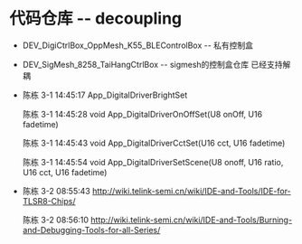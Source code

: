 # 代码仓库 -- decoupling

* DEV_DigiCtrlBox_OppMesh_K55_BLEControlBox -- 私有控制盒

* DEV_SigMesh_8258_TaiHangCtrlBox -- sigmesh的控制盒仓库 已经支持解耦

* 陈栋 3-1 14:45:17
  App_DigitalDriverBrightSet

  陈栋 3-1 14:45:28
  void App_DigitalDriverOnOffSet(U8 onOff, U16 fadetime)

  陈栋 3-1 14:45:43
  void App_DigitalDriverCctSet(U16 cct, U16 fadetime)

  陈栋 3-1 14:45:54
  void App_DigitalDriverSetScene(U8 onoff, U16 ratio, U16 cct, U16 fadetime)





* 陈栋 3-2 08:55:43
  http://wiki.telink-semi.cn/wiki/IDE-and-Tools/IDE-for-TLSR8-Chips/

  陈栋 3-2 08:56:10
  http://wiki.telink-semi.cn/wiki/IDE-and-Tools/Burning-and-Debugging-Tools-for-all-Series/

  